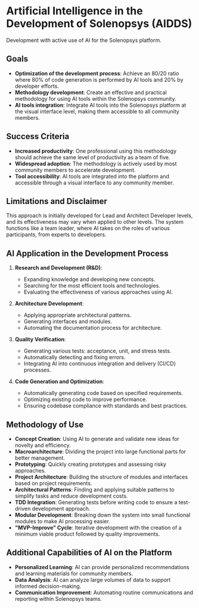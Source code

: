 # Artificial Intelligence in the Development of Solenopsys (AIDDS)

Development with active use of AI for the Solenopsys platform.

## Goals

- **Optimization of the development process**: Achieve an 80/20 ratio where 80% of code generation is performed by AI tools and 20% by developer efforts.
- **Methodology development**: Create an effective and practical methodology for using AI tools within the Solenopsys community.
- **AI tools integration**: Integrate AI tools into the Solenopsys platform at the visual interface level, making them accessible to all community members.

## Success Criteria

- **Increased productivity**: One professional using this methodology should achieve the same level of productivity as a team of five.
- **Widespread adoption**: The methodology is actively used by most community members to accelerate development.
- **Tool accessibility**: AI tools are integrated into the platform and accessible through a visual interface to any community member.

## Limitations and Disclaimer

This approach is initially developed for Lead and Architect Developer levels, and its effectiveness may vary when applied to other levels. The system functions like a team leader, where AI takes on the roles of various participants, from experts to developers.

## AI Application in the Development Process

1. **Research and Development (R&D)**:
   - Expanding knowledge and developing new concepts.
   - Searching for the most efficient tools and technologies.
   - Evaluating the effectiveness of various approaches using AI.

2. **Architecture Development**:
   - Applying appropriate architectural patterns.
   - Generating interfaces and modules.
   - Automating the documentation process for architecture.

3. **Quality Verification**:
   - Generating various tests: acceptance, unit, and stress tests.
   - Automatically detecting and fixing errors.
   - Integrating AI into continuous integration and delivery (CI/CD) processes.

4. **Code Generation and Optimization**:
   - Automatically generating code based on specified requirements.
   - Optimizing existing code to improve performance.
   - Ensuring codebase compliance with standards and best practices.

## Methodology of Use

- **Concept Creation**: Using AI to generate and validate new ideas for novelty and efficiency.
- **Macroarchitecture**: Dividing the project into large functional parts for better management.
- **Prototyping**: Quickly creating prototypes and assessing risky approaches.
- **Project Architecture**: Building the structure of modules and interfaces based on project requirements.
- **Architectural Patterns**: Finding and applying suitable patterns to simplify tasks and reduce development costs.
- **TDD Integration**: Generating tests before writing code to ensure a test-driven development approach.
- **Modular Development**: Breaking down the system into small functional modules to make AI processing easier.
- **"MVP-Improve" Cycle**: Iterative development with the creation of a minimum viable product followed by quality improvements.

## Additional Capabilities of AI on the Platform

- **Personalized Learning**: AI can provide personalized recommendations and learning materials for community members.
- **Data Analysis**: AI can analyze large volumes of data to support informed decision-making.
- **Communication Improvement**: Automating routine communications and reporting within Solenopsys teams.